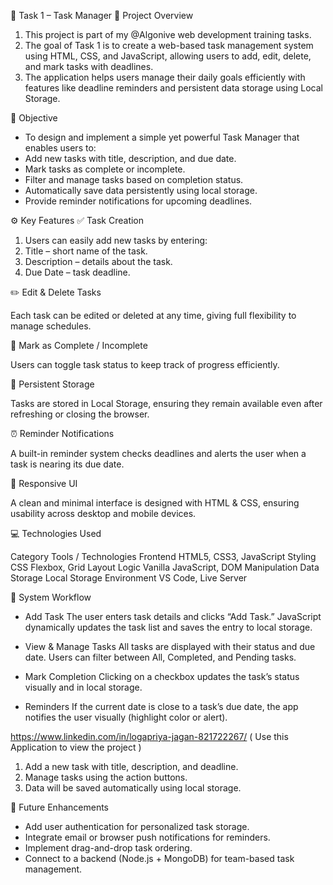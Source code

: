 
📝 Task 1 – Task Manager
📘 Project Overview

1. This project is part of my @Algonive web development training tasks.
2. The goal of Task 1 is to create a web-based task management system using HTML, CSS, and JavaScript, allowing users to add, edit, delete, and mark tasks with deadlines.
3. The application helps users manage their daily goals efficiently with features like deadline reminders and persistent data storage using Local Storage.

🎯 Objective

* To design and implement a simple yet powerful Task Manager that enables users to:
* Add new tasks with title, description, and due date.
* Mark tasks as complete or incomplete.
* Filter and manage tasks based on completion status.
* Automatically save data persistently using local storage.
* Provide reminder notifications for upcoming deadlines.

⚙️ Key Features
✅ Task Creation

1. Users can easily add new tasks by entering:
2. Title – short name of the task.
3. Description – details about the task.
4. Due Date – task deadline.

✏️ Edit & Delete Tasks

Each task can be edited or deleted at any time, giving full flexibility to manage schedules.

🔄 Mark as Complete / Incomplete

Users can toggle task status to keep track of progress efficiently.

💾 Persistent Storage

Tasks are stored in Local Storage, ensuring they remain available even after refreshing or closing the browser.

⏰ Reminder Notifications

A built-in reminder system checks deadlines and alerts the user when a task is nearing its due date.

🎨 Responsive UI

A clean and minimal interface is designed with HTML & CSS, ensuring usability across desktop and mobile devices.

💻 Technologies Used

Category	Tools / Technologies
Frontend	HTML5, CSS3, JavaScript
Styling	CSS Flexbox, Grid Layout
Logic	Vanilla JavaScript, DOM Manipulation
Data Storage	Local Storage
Environment	VS Code, Live Server

🧠 System Workflow

* Add Task
The user enters task details and clicks “Add Task.”
JavaScript dynamically updates the task list and saves the entry to local storage.

* View & Manage Tasks
All tasks are displayed with their status and due date.
Users can filter between All, Completed, and Pending tasks.

* Mark Completion
Clicking on a checkbox updates the task’s status visually and in local storage.

* Reminders
If the current date is close to a task’s due date, the app notifies the user visually (highlight color or alert).


https://www.linkedin.com/in/logapriya-jagan-821722267/
( Use this Application to view the project )

1. Add a new task with title, description, and deadline.
2. Manage tasks using the action buttons.
3. Data will be saved automatically using local storage.

🔔 Future Enhancements

* Add user authentication for personalized task storage.
* Integrate email or browser push notifications for reminders.
* Implement drag-and-drop task ordering.
* Connect to a backend (Node.js + MongoDB) for team-based task management.

